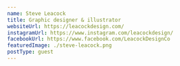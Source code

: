 ```yaml
---
name: Steve Leacock
title: Graphic designer & illustrator
websiteUrl: https://leacockdesign.com/
instagramUrl: https://www.instagram.com/leacockdesign/
facebookUrl: https://www.facebook.com/LeacockDesignCo
featuredImage: ./steve-leacock.png
postType: guest
---
```

